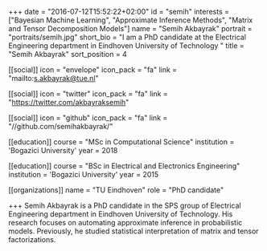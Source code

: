 +++
date = "2016-07-12T15:52:22+02:00"
id = "semih"
interests = ["Bayesian Machine Learning", "Approximate Inference Methods", "Matrix and Tensor Decomposition Models"]
name = "Semih Akbayrak"
portrait = "portraits/semih.jpg"
short_bio = "I am a PhD candidate at the Electrical Engineering department in Eindhoven University of Technology "
title = "Semih Akbayrak"
sort_position = 4

[[social]]
    icon = "envelope"
    icon_pack = "fa"
    link = "mailto:s.akbayrak@tue.nl"

[[social]]
    icon = "twitter"
    icon_pack = "fa"
    link = "https://twitter.com/akbayraksemih"

[[social]]
    icon = "github"
    icon_pack = "fa"
    link = "//github.com/semihakbayrak/"

[[education]]
    course = "MSc in Computational Science"
    institution = 'Bogazici University'
    year = 2018

[[education]]
    course = "BSc in Electrical and Electronics Engineering"
    institution = 'Bogazici University'
    year = 2015

[[organizations]]
    name = "TU Eindhoven"
    role = "PhD candidate"

+++
Semih Akbayrak is a PhD candidate in the SPS group of Electrical Engineering
department in Eindhoven University of Technology. His research focuses on
automating approximate inference in probabilistic models. Previously, he studied statistical interpretation of matrix and tensor factorizations.

